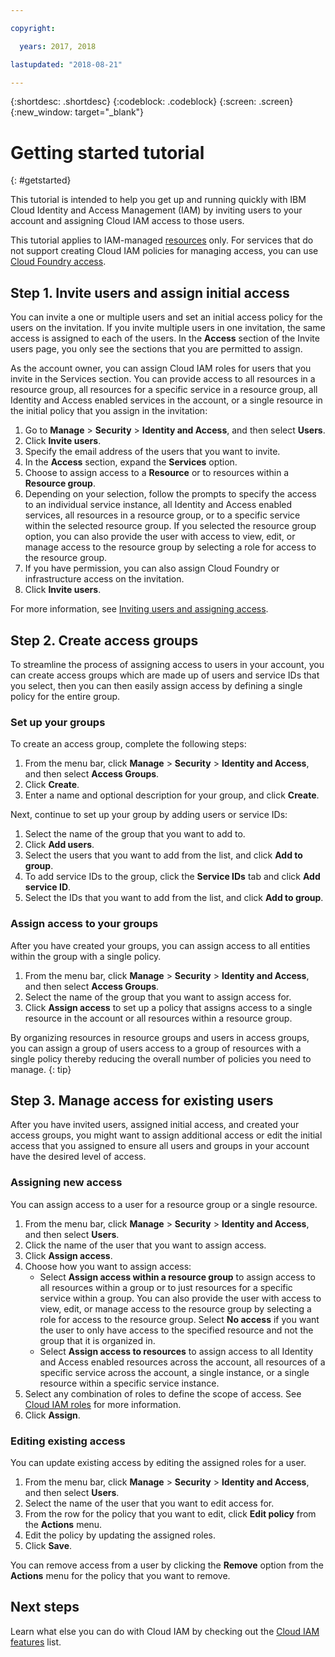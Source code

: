 ```yaml
---

copyright:

  years: 2017, 2018

lastupdated: "2018-08-21"

---
```


{:shortdesc: .shortdesc}
{:codeblock: .codeblock}
{:screen: .screen}
{:new_window: target="_blank"}

# Getting started tutorial
{: #getstarted}

This tutorial is intended to help you get up and running quickly with IBM Cloud Identity and Access Management (IAM) by  inviting users to your account and assigning Cloud IAM access to those users.

This tutorial applies to IAM-managed [resources](/docs/resources/acct_resources.html#resource) only. For services that do not support creating Cloud IAM policies for managing access, you can use [Cloud Foundry access](/docs/iam/cfaccess.html#cfaccess).


## Step 1. Invite users and assign initial access

You can invite a one or multiple users and set an initial access policy for the users on the invitation. If you invite multiple users in one invitation, the same access is assigned to each of the users. In the **Access** section of the Invite users page, you only see the sections that you are permitted to assign.

As the account owner, you can assign Cloud IAM roles for users that you invite in the Services section. You can provide access to all resources in a resource group, all resources for a specific service in a resource group, all Identity and Access enabled services in the account, or a single resource in the initial policy that you assign in the invitation:

1. Go to **Manage** &gt; **Security** &gt; **Identity and Access**, and then select **Users**.
2. Click **Invite users**.
3. Specify the email address of the users that you want to invite.
4. In the **Access** section, expand the **Services** option.
5. Choose to assign access to a **Resource** or to resources within a **Resource group**.
6. Depending on your selection, follow the prompts to specify the access to an individual service instance, all Identity and Access enabled services, all resources in a resource group, or to a specific service within the selected resource group. If you selected the resource group option, you can also provide the user with access to view, edit, or manage access to the resource group by selecting a role for access to the resource group.
7. If you have permission, you can also assign Cloud Foundry or infrastructure access on the invitation.
8. Click **Invite users**.

For more information, see [Inviting users and assigning access](/docs/iam/iamuserinv.html#iamuserinv).

## Step 2. Create access groups

To streamline the process of assigning access to users in your account, you can create access groups which are made up of users and service IDs that you select, then you can then easily assign access by defining a single policy for the entire group.

### Set up your groups

To create an access group, complete the following steps:

1. From the menu bar, click **Manage** &gt; **Security** &gt; **Identity and Access**, and then select **Access Groups**.
2. Click **Create**.
3. Enter a name and optional description for your group, and click **Create**.

Next, continue to set up your group by adding users or service IDs:

1. Select the name of the group that you want to add to.
2. Click **Add users**.
3. Select the users that you want to add from the list, and click **Add to group**.
4. To add service IDs to the group, click the **Service IDs** tab and click **Add service ID**.
5. Select the IDs that you want to add from the list, and click **Add to group**.

### Assign access to your groups

After you have created your groups, you can assign access to all entities within the group with a single policy.

1. From the menu bar, click **Manage** &gt; **Security** &gt; **Identity and Access**, and then select **Access Groups**.
2. Select the name of the group that you want to assign access for.
3. Click **Assign access** to set up a policy that assigns access to a single resource in the account or all resources within a resource group.

By organizing resources in resource groups and users in access groups, you can assign a group of users access to a group of resources with a single policy thereby reducing the overall number of policies you need to manage.
{: tip}


## Step 3. Manage access for existing users

After you have invited users, assigned initial access, and created your access groups, you might want to assign additional access or edit the initial access that you assigned to ensure all users and groups in your account have the desired level of access.

### Assigning new access

You can assign access to a user for a resource group or a single resource.

1. From the menu bar, click **Manage** &gt; **Security** &gt; **Identity and Access**, and then select **Users**.
2. Click the name of the user that you want to assign access.
3. Click **Assign access**.
4. Choose how you want to assign access:
    * Select **Assign access within a resource group** to assign access to all resources within a group or to just resources for a specific service within a group. You can also provide the user with access to view, edit, or manage access to the resource group by selecting a role for access to the resource group. Select **No access** if you want the user to only have access to the specified resource and not the group that it is organized in.
    * Select **Assign access to resources** to assign access to all Identity and Access enabled resources across the account, all resources of a specific service across the account, a single instance, or a single resource within a specific service instance.
5. Select any combination of roles to define the scope of access. See [Cloud IAM roles](/docs/iam/users_roles.html#iamusermanrol) for more information.
6. Click **Assign**.


### Editing existing access

You can update existing access by editing the assigned roles for a user.

1. From the menu bar, click **Manage** &gt; **Security** &gt; **Identity and Access**, and then select **Users**.
2. Select the name of the user that you want to edit access for.
3. From the row for the policy that you want to edit, click **Edit policy** from the **Actions** menu.
4. Edit the policy by updating the assigned roles.
5. Click **Save**.

You can remove access from a user by clicking the **Remove** option from the **Actions** menu for the policy that you want to remove.

## Next steps

Learn what else you can do with Cloud IAM by checking out the [Cloud IAM features](/docs/iam/index.html#features) list.
